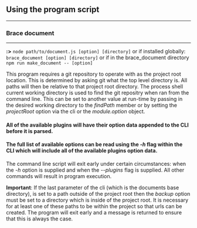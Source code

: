 ## Using the program script 

----
### Brace document

----

**:>** ```node path/to/document.js [option] [directory]``` or if installed globally: ```brace_document [option] [directory]``` or if in the brace_document directory ```npm run make_document -- [option]```

This program requires a git repository to operate with as the project root location. This is determined by asking git what the top level directory is. All paths will then be relative to that project root directory. The process shell current working directory is used to find the git repositry when ran from the command line. This can be set to another value at run-time by passing in the desired working directory to the *findPath* member or by setting the *projectRoot* option via the cli or the *module.option* object.

#### All of the available plugins will have their option data appended to the CLI before it is parsed. 

#### The full list of available options can be read using the *-h* flag within the CLI which will include all of the available plugins option data.
The command line script will exit early under certain circumstances: when the *-h* option is supplied and when the *--plugins* flag is supplied. All other commands will result in program execution.

**Important**: If the last parameter of the cli (which is the documents base directory), is set to a path outside of the project root then the *backup* option must be set to a directory which is inside of the project root. It is necessary for at least one of these paths to be within the project so that urls can be created. The program will exit early and a message is returned to ensure that this is always the case.

